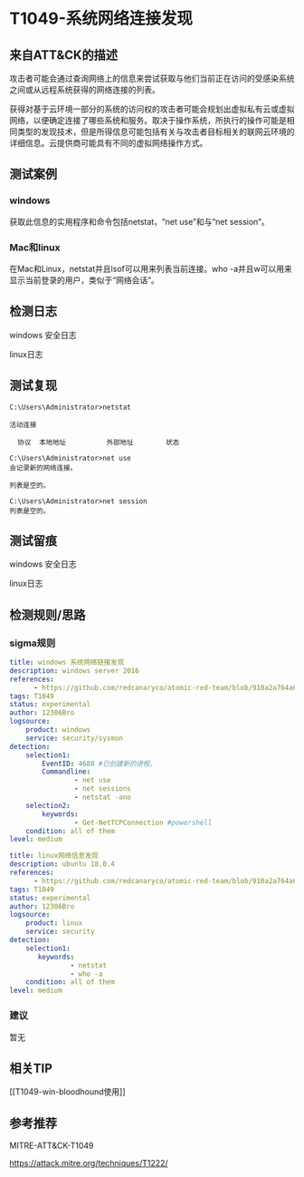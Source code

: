 # T1049-系统网络连接发现

## 来自ATT&CK的描述

攻击者可能会通过查询网络上的信息来尝试获取与他们当前正在访问的受感染系统之间或从远程系统获得的网络连接的列表。

获得对基于云环境一部分的系统的访问权的攻击者可能会规划出虚拟私有云或虚拟网络，以便确定连接了哪些系统和服务。取决于操作系统，所执行的操作可能是相同类型的发现技术，但是所得信息可能包括有关与攻击者目标相关的联网云环境的详细信息。云提供商可能具有不同的虚拟网络操作方式。

## 测试案例

### windows

获取此信息的实用程序和命令包括netstat，“net use”和与“net session”。

### Mac和linux

在Mac和Linux，netstat并且lsof可以用来列表当前连接。who -a并且w可以用来显示当前登录的用户，类似于“网络会话”。

## 检测日志

windows 安全日志

linux日志

## 测试复现

```dos
C:\Users\Administrator>netstat

活动连接

  协议  本地地址          外部地址        状态
```

```dos
C:\Users\Administrator>net use
会记录新的网络连接。

列表是空的。
```

```dos
C:\Users\Administrator>net session
列表是空的。
```

## 测试留痕

windows 安全日志

linux日志

## 检测规则/思路

### sigma规则

```yml
title: windows 系统网络链接发现
description: windows server 2016
references:
      - https://github.com/redcanaryco/atomic-red-team/blob/910a2a764a66b0905065d8bdedb04b37049a85db/atomics/T1049/T1049.md
tags: T1049
status: experimental
author: 12306Bro
logsource:
    product: windows
    service: security/sysmon
detection:
    selection1:
        EventID: 4688 #已创建新的进程。
        Commandline: 
                - net use
                - net sessions
                - netstat -ano
    selection2: 
        keywords:   
                - Get-NetTCPConnection #powershell
    condition: all of them
level: medium
```

```yml
title: linux网络信息发现
description: ubuntu 18.0.4
references:
      - https://github.com/redcanaryco/atomic-red-team/blob/910a2a764a66b0905065d8bdedb04b37049a85db/atomics/T1049/T1049.md
tags: T1049
status: experimental
author: 12306Bro
logsource:
    product: linux
    service: security
detection:
    selection1:
       keywords:
               - netstat
               - who -a
    condition: all of them
level: medium
```

### 建议

暂无

## 相关TIP
[[T1049-win-bloodhound使用]]

## 参考推荐

MITRE-ATT&CK-T1049

<https://attack.mitre.org/techniques/T1222/>
